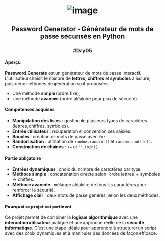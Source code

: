 # <p align="center"> ![image](https://github.com/user-attachments/assets/284b5e6f-22e2-4e06-8fd3-a8d311c3dc31) </p>

## <p align="center"> Password Generator - Générateur de mots de passe sécurisés en Python </p>
### <p align="center"> #Day05 </p>

#### Aperçu
**Password_Generate** est un générateur de mots de passe interactif. L'utilisateur choisit le nombre de **lettres**, **chiffres** et **symboles** à inclure, puis deux méthodes de génération sont proposées :
- Une méthode **simple** (ordre fixe),
- Une méthode **avancée** (ordre aléatoire pour plus de sécurité).

#### Compétences acquises
- **Manipulation des listes** : gestion de plusieurs types de caractères (lettres, chiffres, symboles).
- **Entrée utilisateur** : récupération et conversion des saisies.
- **Boucles** : création de mots de passe avec `for`.
- **Randomisation** : utilisation de `random.randint()` et `random.shuffle()`.
- **Construction de chaînes** : `+=` et `''.join()`.

#### Partie obligatoire
- **Entrées dynamiques** : choix du nombre de caractères par type.
- **Méthode simple** : concaténation directe selon l’ordre lettres → symboles → chiffres.
- **Méthode avancée** : mélange aléatoire de tous les caractères pour renforcer la sécurité.
- **Affichage clair** : deux mots de passe générés, selon les deux méthodes.

#### Pourquoi ce projet est pertinent
Ce projet permet de combiner la **logique algorithmique** avec une **interaction utilisateur** pratique et une approche réelle de la **sécurité informatique**. C’est une étape idéale pour apprendre à structurer un script avec des choix dynamiques et à manipuler des données de façon efficace.
